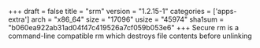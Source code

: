 +++
draft = false
title = "srm"
version = "1.2.15-1"
categories = ['apps-extra']
arch = "x86_64"
size = "17096"
usize = "45974"
sha1sum = "b060ea922ab31ad04f47c419526a7cf059b053e6"
+++
Secure rm is a command-line compatible rm which destroys file contents before unlinking